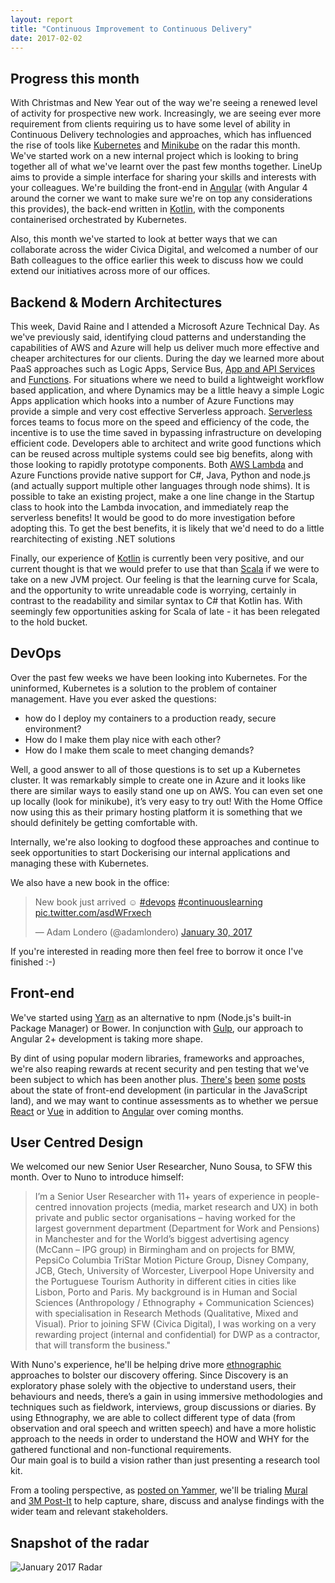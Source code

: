 ```yaml
---
layout: report
title: "Continuous Improvement to Continuous Delivery"
date: 2017-02-02
---
```


Progress this month
--------

With Christmas and New Year out of the way we're seeing a renewed level of activity for prospective new work. Increasingly, we are seeing ever more requirement from clients requiring us to have some level of ability in Continuous Delivery technologies and approaches, which has influenced the rise of tools like [Kubernetes]({{site.baseurl}}/kubernetes) and [Minikube]({{site.baseurl}}/minikube) on the radar this month.
We've started work on a new internal project which is looking to bring together all of what we've learnt over the past few months together. LineUp aims to provide a simple interface for sharing your skills and interests with your colleagues. We're building the front-end in [Angular]({{site.baseurl}}/angular) (with Angular 4 around the corner we want to make sure we're on top any considerations this provides), the back-end written in [Kotlin]({{site.baseurl}}/kotlin), with the components containerised orchestrated by Kubernetes. 

Also, this month we've started to look at better ways that we can collaborate across the wider Civica Digital, and welcomed a number of our Bath colleagues to the office earlier this week to discuss how we could extend our initiatives across more of our offices.

Backend & Modern Architectures
------------------------------

This week, David Raine and I attended a Microsoft Azure Technical Day. As we've previously said, identifying cloud patterns and understanding the capabilities of AWS and Azure will help us deliver much more effective and cheaper architectures for our clients. During the day we learned more about PaaS approaches such as Logic Apps, Service Bus, [App and API Services]({{site.baseurl}}/azure-app-services) and [Functions]({{site.baseurl}}/azure-functions). For situations where we need to build a lightweight workflow based application, and where Dynamics may be a little heavy a simple Logic Apps application which hooks into a number of Azure Functions may provide a simple and very cost effective Serverless approach.
[Serverless]({{site.baseurl}}/serverless) forces teams to focus more on the speed and efficiency of the code, the incentive is to use the time saved in bypassing infrastructure on developing efficient code. Developers able to architect and write good functions which can be reused across multiple systems could see big benefits, along with those looking to rapidly prototype components.
Both [AWS Lambda]({{site.baseurl}}/lambda) and Azure Functions provide native support for C#, Java, Python and node.js (and actually support multiple other languages through node shims). It is possible to take an existing project, make a one line change in the Startup class to hook into the Lambda invocation, and immediately reap the serverless benefits! It would be good to do more investigation before adopting this. To get the best benefits, it is likely that we'd need to do a little rearchitecting of existing .NET solutions

Finally, our experience of [Kotlin]({{site.baseurl}}/kotlin) is currently been very positive, and our current thought is that we would prefer to use that than [Scala]({{site.baseurl}}/scala) if we were to take on a new JVM project. Our feeling is that the learning curve for Scala, and the opportunity to write unreadable code is worrying, certainly in contrast to the readability and similar syntax to C# that Kotlin has. With seemingly few opportunities asking for Scala of late - it has been relegated to the hold bucket.

DevOps
------

Over the past few weeks we have been looking into Kubernetes. For the uninformed, Kubernetes is a solution to the problem of container management. Have you ever asked the questions: 

* how do I deploy my containers to a production ready, secure environment? 
* How do I make them play nice with each other? 
* How do I make them scale to meet changing demands? 

Well, a good answer to all of those questions is to set up a Kubernetes cluster. It was remarkably simple to create one in Azure and it looks like there are similar ways to easily stand one up on AWS. You can even set one up locally (look for minikube), it’s very easy to try out! With the Home Office now using this as their primary hosting platform it is something that we should definitely be getting comfortable with.

Internally, we're also looking to dogfood these approaches and continue to seek opportunities to start Dockerising our internal applications and managing these with Kubernetes.

We also have a new book in the office:

<blockquote class="twitter-tweet" data-lang="en"><p lang="en" dir="ltr">New book just arrived ☺️ <a href="https://twitter.com/hashtag/devops?src=hash">#devops</a> <a href="https://twitter.com/hashtag/continuouslearning?src=hash">#continuouslearning</a> <a href="https://t.co/asdWFrxech">pic.twitter.com/asdWFrxech</a></p>&mdash; Adam Londero (@adamlondero) <a href="https://twitter.com/adamlondero/status/826015108040097792">January 30, 2017</a></blockquote>
<script async src="//platform.twitter.com/widgets.js" charset="utf-8"></script>

If you're interested in reading more then feel free to borrow it once I've finished :-)

Front-end
---------

We've started using [Yarn]({{site.baseurl}}/yarn) as an alternative to npm (Node.js's built-in Package Manager) or Bower. In conjunction with [Gulp]({{site.baseurl}}/gulp), our approach to Angular 2+ development is taking more shape. 

By dint of using popular modern libraries, frameworks and approaches, we're also reaping rewards at recent security and pen testing that we've been subject to which has been another plus. [There's](https://www.yammer.com/sfwltd.co.uk/#/Threads/show?threadId=824438938) [been](https://www.yammer.com/sfwltd.co.uk/#/Threads/show?threadId=825273129) [some](https://www.yammer.com/sfwltd.co.uk/#/Threads/show?threadId=836643570) [posts](https://www.yammer.com/sfwltd.co.uk/#/Threads/show?threadId=831371003) about the state of front-end development (in particular in the JavaScript land), and we may want to continue assessments as to whether we persue [React]({{site.baseurl}}/react) or [Vue]({{site.baseurl}}/vue) in addition to [Angular]({{site.baseurl}}/angular) over coming months.

User Centred Design
-------------------

We welcomed our new Senior User Researcher, Nuno Sousa, to SFW this month. Over to Nuno to introduce himself:
> I’m a Senior User Researcher with 11+ years of experience in people-centred innovation projects (media, market research and UX) in both private and public sector organisations – having worked for the largest government department (Department for Work and Pensions) in Manchester and for the World’s biggest advertising agency (McCann – IPG group) in Birmingham and on projects for BMW, PepsiCo Columbia TriStar Motion Picture Group, Disney Company, JCB, Gtech, University of Worcester, Liverpool Hope University and the Portuguese Tourism Authority in different cities in cities like Lisbon, Porto and Paris. My background is in Human and Social Sciences (Anthropology / Ethnography + Communication Sciences) with specialisation in Research Methods (Qualitative, Mixed and Visual). Prior to joining SFW (Civica Digital), I was working on a very rewarding project (internal and confidential) for DWP as a contractor, that will transform the business."

With Nuno's experience, he'll be helping drive more [ethnographic]({{site.baseurl}}/ethnography) approaches to bolster our discovery offering. Since Discovery is an exploratory phase solely with the objective to understand users, their behaviours and needs, there’s a gain in using immersive methodologies and techniques such as fieldwork, interviews, group discussions or diaries.
By using Ethnography, we are able to collect different type of data (from observation and oral speech and written speech) and have a more holistic approach to the needs in order to understand the HOW and WHY for the gathered functional and non-functional requirements.  
Our main goal is to build a vision rather than just presenting a research tool kit.

From a tooling perspective, as [posted on Yammer](https://www.yammer.com/sfwltd.co.uk/#/Threads/show?threadId=837298533), we'll be trialing [Mural]({{site.baseurl}}/mural) and [3M Post-It]({{site.baseurl}}/3m-post-it) to help capture, share, discuss and analyse findings with the wider team and relevant stakeholders.

Snapshot of the radar
---------------------
![January 2017 Radar]({{site.baseurl}}/assets/img/2017-02-02-continuous-improvement-to-continuous-delivery/radar.png)